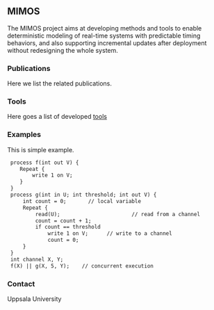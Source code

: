 ## MIMOS

The MIMOS project aims at developing methods and tools to enable deterministic modeling of real-time systems with predictable timing behaviors, and also  supporting incremental updates after deployment without redesigning the whole system.

### Publications
Here we list the related publications.


### Tools
Here goes a list of developed [tools](https://user.it.uu.se/~mormo492/datoor/datoor.htm)


### Examples

This is simple example.

```markdown
 process f(int out V) {
 	Repeat {
 		write 1 on V;	 
 	}
 }
 process g(int in U; int threshold; int out V) {
	 int count = 0;       // local variable
	 Repeat {
		 read(U);						// read from a channel
		 count = count + 1;
		 if count == threshold  
			 write 1 on V; 		// write to a channel
			 count = 0;	
	 }
 }
 int channel X, Y;
 f(X) || g(X, 5, Y);    // concurrent execution
```

### Contact

Uppsala University
